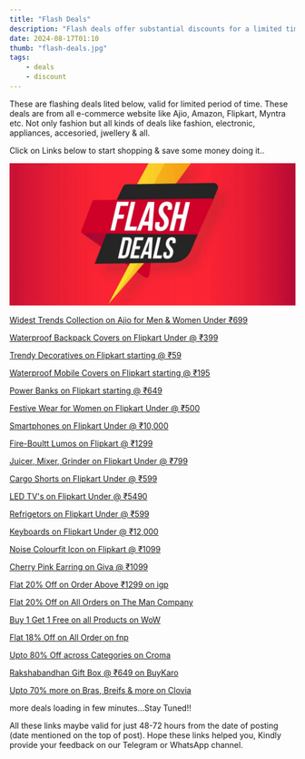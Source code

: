 ```yaml
---
title: "Flash Deals"
description: "Flash deals offer substantial discounts for a limited time, urging quick decisions to secure the ultimate savings."
date: 2024-08-17T01:10
thumb: "flash-deals.jpg"
tags: 
    - deals
    - discount
---
```


These are flashing deals lited below, valid for limited period of time. These deals are from all e-commerce website like Ajio, Amazon, Flipkart, Myntra etc. Not only fashion but all kinds of deals like fashion, electronic, appliances, accesoried, jwellery & all.

Click on Links below to start shopping & save some money doing it..

<img src="src/posts/img/flash-deals.jpg" alt="Flash Deals Banner" class="w-full h-auto mb-4 rounded-lg shadow-lg">

[Widest Trends Collection on Ajio for Men & Women Under ₹699](https://ajiio.in/QN6JKu3)

[Waterproof Backpack Covers on Flipkart Under @ ₹399](https://fktr.in/2lVAeye)

[Trendy Decoratives on Flipkart starting @ ₹59](https://fktr.in/97mb4I1)

[Waterproof Mobile Covers on Flipkart starting @ ₹195](https://fktr.in/qgiDUms)

[Power Banks on Flipkart starting @ ₹649](https://fktr.in/Ma0jwxv)

[Festive Wear for Women on Flipkart Under @ ₹500](https://fktr.in/Ma0jwxv)

[Smartphones on Flipkart Under @ ₹10,000](https://fktr.in/N2ms9LF)

[Fire-Boultt Lumos on Flipkart @ ₹1299](https://fktr.in/oTzFq1L)

[Juicer, Mixer, Grinder on Flipkart Under @ ₹799](https://fktr.in/Yvike64s)

[Cargo Shorts on Flipkart Under @ ₹599](https://fktr.in/Yvike64s)

[LED TV's on Flipkart Under @ ₹5490](https://fktr.in/05gLx1v)

[Refrigetors on Flipkart Under @ ₹599](https://fktr.in/460nx9o)

[Keyboards on Flipkart Under @ ₹12,000](https://fktr.in/460nx9o)

[Noise Colourfit Icon on Flipkart @ ₹1099](https://fktr.in/9RNxkMa)

[Cherry Pink Earring on Giva @ ₹1099](https://bitli.in/y1r1qFm)

[Flat 20% Off on Order Above ₹1299 on igp](https://bitli.in/2F7D5X3)

[Flat 20% Off on All Orders on The Man Company](https://bitli.in/3960Xzs)

[Buy 1 Get 1 Free on all Products on WoW](https://bitli.in/Tctxl5W)

[Flat 18% Off on All Order on fnp](https://bitli.in/cMb4wqL)

[Upto 80% Off across Categories on Croma](https://bitli.in/s602g1d)

[Rakshabandhan Gift Box @ ₹649 on BuyKaro](https://bitli.in/KoBbyK1)

[Upto 70% more on Bras, Breifs & more on Clovia](https://bitli.in/nzl6Fmx)

more deals loading in few minutes...Stay Tuned!!

All these links maybe valid for just 48-72 hours from the date of posting (date mentioned on the top of post). Hope these links helped you, Kindly provide your feedback on our Telegram or WhatsApp channel.